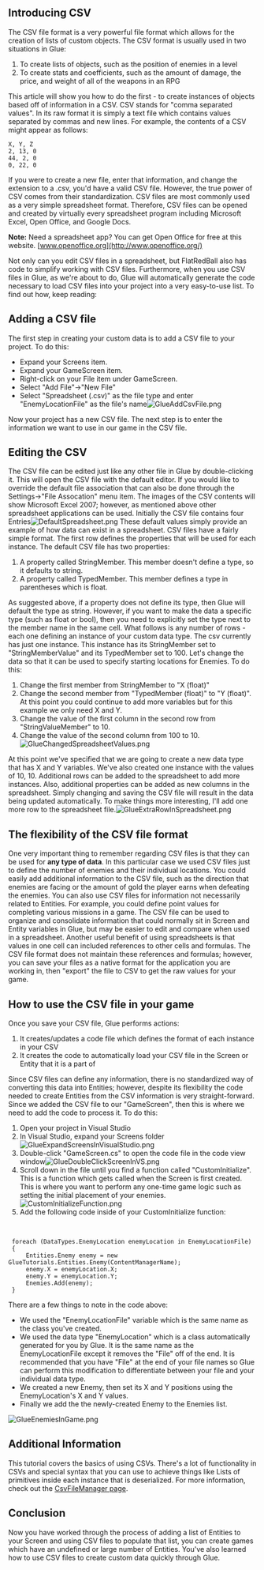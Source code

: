 ## Introducing CSV

The CSV file format is a very powerful file format which allows for the creation of lists of custom objects. The CSV format is usually used in two situations in Glue:

1.  To create lists of objects, such as the position of enemies in a level
2.  To create stats and coefficients, such as the amount of damage, the price, and weight of all of the weapons in an RPG

This article will show you how to do the first - to create instances of objects based off of information in a CSV. CSV stands for "comma separated values". In its raw format it is simply a text file which contains values separated by commas and new lines. For example, the contents of a CSV might appear as follows:

    X, Y, Z
    2, 13, 0
    44, 2, 0
    0, 22, 0

If you were to create a new file, enter that information, and change the extension to a .csv, you'd have a valid CSV file. However, the true power of CSV comes from their standardization. CSV files are most commonly used as a very simple spreadsheet format. Therefore, CSV files can be opened and created by virtually every spreadsheet program including Microsoft Excel, Open Office, and Google Docs.

**Note:** Need a spreadsheet app? You can get Open Office for free at this website. [www.openoffice.org](http://www.openoffice.org/)

Not only can you edit CSV files in a spreadsheet, but FlatRedBall also has code to simplify working with CSV files. Furthermore, when you use CSV files in Glue, as we're about to do, Glue will automatically generate the code necessary to load CSV files into your project into a very easy-to-use list. To find out how, keep reading:

## Adding a CSV file

The first step in creating your custom data is to add a CSV file to your project. To do this:

-   Expand your Screens item.
-   Expand your GameScreen item.
-   Right-click on your File item under GameScreen.
-   Select "Add File"-\>"New File"
-   Select "Spreadsheet (.csv)" as the file type and enter "EnemyLocationFile" as the file's name![GlueAddCsvFile.png](/media/migrated_media-GlueAddCsvFile.png)

Now your project has a new CSV file. The next step is to enter the information we want to use in our game in the CSV file.

## Editing the CSV

The CSV file can be edited just like any other file in Glue by double-clicking it. This will open the CSV file with the default editor. If you would like to override the default file association that can also be done through the Settings-\>"File Assocation" menu item. The images of the CSV contents will show Microsoft Excel 2007; however, as mentioned above other spreadsheet applications can be used. Initially the CSV file contains four Entries![DefaultSpreadsheet.png](/media/migrated_media-DefaultSpreadsheet.png) These default values simply provide an example of how data can exist in a spreadsheet. CSV files have a fairly simple format. The first row defines the properties that will be used for each instance. The default CSV file has two properties:

1.  A property called StringMember. This member doesn't define a type, so it defaults to string.
2.  A property called TypedMember. This member defines a type in parentheses which is float.

As suggested above, if a property does not define its type, then Glue will default the type as string. However, if you want to make the data a specific type (such as float or bool), then you need to explicitly set the type next to the member name in the same cell. What follows is any number of rows - each one defining an instance of your custom data type. The csv currently has just one instance. This instance has its StringMember set to "StringMemberValue" and its TypedMember set to 100. Let's change the data so that it can be used to specify starting locations for Enemies. To do this:

1.  Change the first member from StringMember to "X (float)"
2.  Change the second member from "TypedMember (float)" to "Y (float)". At this point you could continue to add more variables but for this example we only need X and Y.
3.  Change the value of the first column in the second row from "StringValueMember" to 10.
4.  Change the value of the second column from 100 to 10.![GlueChangedSpreadsheetValues.png](/media/migrated_media-GlueChangedSpreadsheetValues.png)

At this point we've specified that we are going to create a new data type that has X and Y variables. We've also created one instance with the values of 10, 10. Additional rows can be added to the spreadsheet to add more instances. Also, additional properties can be added as new columns in the spreadsheet. Simply changing and saving the CSV file will result in the data being updated automatically. To make things more interesting, I'll add one more row to the spreadsheet file.![GlueExtraRowInSpreadsheet.png](/media/migrated_media-GlueExtraRowInSpreadsheet.png)

## The flexibility of the CSV file format

One very important thing to remember regarding CSV files is that they can be used for **any type of data**. In this particular case we used CSV files just to define the number of enemies and their individual locations. You could easily add additional information to the CSV file, such as the direction that enemies are facing or the amount of gold the player earns when defeating the enemies. You can also use CSV files for information not necessarily related to Entities. For example, you could define point values for completing various missions in a game. The CSV file can be used to organize and consolidate information that could normally sit in Screen and Entity variables in Glue, but may be easier to edit and compare when used in a spreadsheet. Another useful benefit of using spreadsheets is that values in one cell can included references to other cells and formulas. The CSV file format does not maintain these references and formulas; however, you can save your files as a native format for the application you are working in, then "export" the file to CSV to get the raw values for your game.

## How to use the CSV file in your game

Once you save your CSV file, Glue performs actions:

1.  It creates/updates a code file which defines the format of each instance in your CSV
2.  It creates the code to automatically load your CSV file in the Screen or Entity that it is a part of

Since CSV files can define any information, there is no standardized way of converting this data into Entities; however, despite its flexibility the code needed to create Entities from the CSV information is very straight-forward. Since we added the CSV file to our "GameScreen", then this is where we need to add the code to process it. To do this:

1.  Open your project in Visual Studio
2.  In Visual Studio, expand your Screens folder![GlueExpandScreensInVisualStudio.png](/media/migrated_media-GlueExpandScreensInVisualStudio.png)
3.  Double-click "GameScreen.cs" to open the code file in the code view window![GlueDoubleClickScreenInVS.png](/media/migrated_media-GlueDoubleClickScreenInVS.png)
4.  Scroll down in the file until you find a function called "CustomInitialize". This is a function which gets called when the Screen is first created. This is where you want to perform any one-time game logic such as setting the initial placement of your enemies.![CustomInitializeFunction.png](/media/migrated_media-CustomInitializeFunction.png)
5.  Add the following code inside of your CustomInitialize function:

&nbsp;

     foreach (DataTypes.EnemyLocation enemyLocation in EnemyLocationFile)
     {
         Entities.Enemy enemy = new GlueTutorials.Entities.Enemy(ContentManagerName);
         enemy.X = enemyLocation.X;
         enemy.Y = enemyLocation.Y;
         Enemies.Add(enemy);
     }

There are a few things to note in the code above:

-   We used the "EnemyLocationFile" variable which is the same name as the class you've created.
-   We used the data type "EnemyLocation" which is a class automatically generated for you by Glue. It is the same name as the EnemyLocationFile except it removes the "File" off of the end. It is recommended that you have "File" at the end of your file names so Glue can perform this modification to differentiate between your file and your individual data type.
-   We created a new Enemy, then set its X and Y positions using the EnemyLocation's X and Y values.
-   Finally we add the the newly-created Enemy to the Enemies list.

![GlueEnemiesInGame.png](/media/migrated_media-GlueEnemiesInGame.png)

## Additional Information

This tutorial covers the basics of using CSVs. There's a lot of functionality in CSVs and special syntax that you can use to achieve things like Lists of primitives inside each instance that is deserialized. For more information, check out the [CsvFileManager page](/frb/docs/index.php?title=FlatRedBall.IO.Csv.CsvFileManager.md "FlatRedBall.IO.Csv.CsvFileManager").

## Conclusion

Now you have worked through the process of adding a list of Entities to your Screen and using CSV files to populate that list, you can create games which have an undefined or large number of Entities. You've also learned how to use CSV files to create custom data quickly through Glue.
